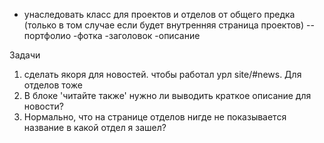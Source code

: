 - унаследовать класс для проектов и отделов от общего предка (только в том случае если будет внутренняя страница проектов)
--портфолио
   -фотка
   -заголовок
   -описание

Задачи
   1. сделать якоря для новостей. чтобы работал урл site/#news. Для отделов тоже
   2. В блоке 'читайте также' нужно ли выводить краткое описание для новости?
   3. Нормально, что на странице отделов нигде не показывается название в какой отдел я зашел?